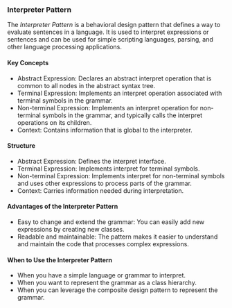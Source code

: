### Interpreter Pattern
The *Interpreter Pattern* is a behavioral design pattern that defines a way to evaluate sentences in a language. It is used to interpret expressions or sentences and can be used for simple scripting languages, parsing, and other language processing applications.

#### Key Concepts

- Abstract Expression: Declares an abstract interpret operation that is common to all nodes in the abstract syntax tree.
- Terminal Expression: Implements an interpret operation associated with terminal symbols in the grammar.
- Non-terminal Expression: Implements an interpret operation for non-terminal symbols in the grammar, and typically calls the interpret operations on its children.
- Context: Contains information that is global to the interpreter.


#### Structure
- Abstract Expression: Defines the interpret interface.
- Terminal Expression: Implements interpret for terminal symbols.
- Non-terminal Expression: Implements interpret for non-terminal symbols and uses other expressions to process parts of the grammar.
- Context: Carries information needed during interpretation.

#### Advantages of the Interpreter Pattern

- Easy to change and extend the grammar: You can easily add new expressions by creating new classes.
- Readable and maintainable: The pattern makes it easier to understand and maintain the code that processes complex expressions.

#### When to Use the Interpreter Pattern
- When you have a simple language or grammar to interpret.
- When you want to represent the grammar as a class hierarchy.
- When you can leverage the composite design pattern to represent the grammar.
